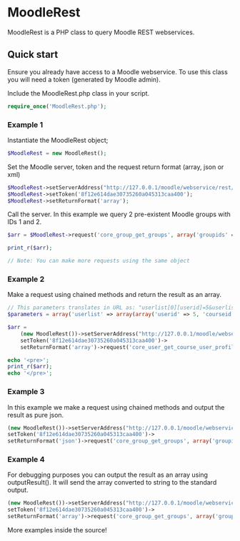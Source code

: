# MoodleRest

MoodleRest is a PHP class to query Moodle REST webservices.

## Quick start

Ensure you already have access to a Moodle webservice. To use this class you will need a token (generated by Moodle admin).

Include the MoodleRest.php class in your script.

```php
require_once('MoodleRest.php');
```

### Example 1

Instantiate the MoodleRest object;

```php
$MoodleRest = new MoodleRest();
```

Set the Moodle server, token and the request return format (array, json or xml)

```php
$MoodleRest->setServerAddress("http://127.0.0.1/moodle/webservice/rest/server.php");
$MoodleRest->setToken('8f12e614dae30735260a045313caa400');
$MoodleRest->setReturnFormat('array');
```

Call the server. In this example we query 2 pre-existent Moodle groups with IDs 1 and 2.

```php
$arr = $MoodleRest->request('core_group_get_groups', array('groupids' => array(1,2)))->getData();

print_r($arr);

// Note: You can make more requests using the same object
```

### Example 2

Make a request using chained methods and return the result as an array.

```php
// This parameters translates in URL as: "userlist[0][userid]=5&userlist[1][userid]=4&userlist[0][courseid]=2&userlist[1][courseid]=2"
$parameters = array('userlist' => array(array('userid' => 5, 'courseid' => 2), array('userid' => 4, 'courseid' => 2)));

$arr =
    (new MoodleRest())->setServerAddress("http://127.0.0.1/moodle/webservice/rest/server.php")->
    setToken('8f12e614dae30735260a045313caa400')->
    setReturnFormat('array')->request('core_user_get_course_user_profiles', $parameters)->getData();

echo '<pre>';
print_r($arr);
echo '</pre>';
```

### Example 3

In this example we make a request using chained methods and output the result as pure json.

```php
(new MoodleRest())->setServerAddress("http://127.0.0.1/moodle/webservice/rest/server.php")->
setToken('8f12e614dae30735260a045313caa400')->
setReturnFormat('json')->request('core_group_get_groups', array('groupids' => array(1,2)))->outputHeader()->outputResult();
```

### Example 4

For debugging purposes you can output the result as an array using outputResult(). It will send the array converted to string to the standard output.

```php
(new MoodleRest())->setServerAddress("http://127.0.0.1/moodle/webservice/rest/server.php")->
setToken('8f12e614dae30735260a045313caa400')->
setReturnFormat('array')->request('core_group_get_groups', array('groupids' => array(1,2)))->outputResult();
```

More examples inside the source!
